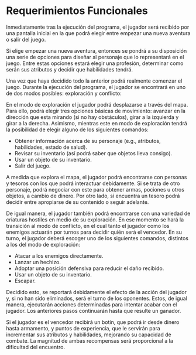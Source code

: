 Requerimientos Funcionales
===========

Inmediatamente tras la ejecución del programa, el jugador será recibido por una pantalla inicial en la que podrá elegir entre empezar una nueva aventura o salir del juego.

Si elige empezar una nueva aventura, entonces se pondrá a su disposición una serie de opciones para diseñar al personaje que lo representará en el juego. Entre estas opciones estará elegir una profesión, determinar como serán sus atributos y decidir que habilidades tendrá.

Una vez que haya decidido todo la anterior podrá realmente comenzar el juego. Durante la ejecución del programa, el jugador se encontrará en uno de dos modos posibles: exploración y conflicto:

En el modo de exploración el jugador podrá desplazarse a través del mapa. Para ello, podrá elegir tres opciones básicas de movimiento: avanzar en la dirección que esta mirando (si no hay obstáculos), girar a la izquierda y girar a la derecha. Asimismo, mientras este en modo de exploración tendrá la posibilidad de elegir alguno de los siguientes comandos:

* Obtener información acerca de su personaje (e.g., atributos, habilidades, estado de salud).
* Revisar su inventario (así podrá saber que objetos lleva consigo).
* Usar un objeto de su inventario.
* Salir del juego.
  
A medida que explora el mapa, el jugador podrá encontrarse con personas y tesoros con los que podrá interactuar debidamente. Si se trata de otro personaje, podrá negociar con este para obtener armas, pociones u otros objetos, a cambio de dinero. Por otro lado, si encuentra un tesoro podrá decidir entre apropiarse de su contenido o seguir adelante.

De igual manera, el jugador también podrá encontrarse con una variedad de criaturas hostiles en medio de su exploración. En ese momento se hará la transición al modo de conflicto, en el cual tanto el jugador como los enemigos actuarán por turnos para decidir quién será el vencedor. En su turno, el jugador deberá escoger uno de los siguientes comandos, distintos a los del modo de exploración:

* Atacar a los enemigos directamente.
* Lanzar un hechizo.
* Adoptar una posición defensiva para reducir el daño recibido.
* Usar un objeto de su inventario.
* Escapar.

Decidido esto, se reportará debidamente el efecto de la acción del jugador y, si no han sido eliminados, será el turno de los oponentes. Estos, de igual manera, ejecutarán acciones determinadas para intentar acabar con el jugador. Los anteriores pasos continuarán hasta que resulte un ganador.
 
Si el jugador es el vencedor recibirá un botín, que podrá ir desde dinero hasta armamento, y puntos de experiencia, que le servirán para incrementar sus atributos y habilidades, mejorando su capacidad de combate. La magnitud de ambas recompensas será proporcional a la dificultad del encuentro. 
